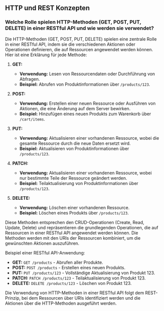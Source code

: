 ## HTTP und REST Konzepten

### Welche Rolle spielen HTTP-Methoden (GET, POST, PUT, DELETE) in einer RESTful API und wie werden sie verwendet?

Die HTTP-Methoden (GET, POST, PUT, DELETE) spielen eine zentrale Rolle in einer RESTful API, indem sie die verschiedenen Aktionen oder Operationen definieren, die auf Ressourcen angewendet werden können. Hier ist eine Erklärung für jede Methode:

1. **GET:**
   - **Verwendung:** Lesen von Ressourcendaten oder Durchführung von Abfragen.
   - **Beispiel:** Abrufen von Produktinformationen über `/products/123`.

2. **POST:**
   - **Verwendung:** Erstellen einer neuen Ressource oder Ausführen von Aktionen, die eine Änderung auf dem Server bewirken.
   - **Beispiel:** Hinzufügen eines neuen Produkts zum Warenkorb über `/cart/items`.

3. **PUT:**
   - **Verwendung:** Aktualisieren einer vorhandenen Ressource, wobei die gesamte Ressource durch die neue Daten ersetzt wird.
   - **Beispiel:** Aktualisieren von Produktinformationen über `/products/123`.

4. **PATCH:**
   - **Verwendung:** Aktualisieren einer vorhandenen Ressource, wobei nur bestimmte Teile der Ressource geändert werden.
   - **Beispiel:** Teilaktualisierung von Produktinformationen über `/products/123`.

5. **DELETE:**
   - **Verwendung:** Löschen einer vorhandenen Ressource.
   - **Beispiel:** Löschen eines Produkts über `/products/123`.

Diese Methoden entsprechen den CRUD-Operationen (Create, Read, Update, Delete) und repräsentieren die grundlegenden Operationen, die auf Ressourcen in einer RESTful API angewendet werden können. Die Methoden werden mit den URIs der Ressourcen kombiniert, um die gewünschten Aktionen auszuführen.

Beispiel einer RESTful API-Anwendung:
- **GET:** `GET /products` - Abrufen aller Produkte.
- **POST:** `POST /products` - Erstellen eines neuen Produkts.
- **PUT:** `PUT /products/123` - Vollständige Aktualisierung von Produkt 123.
- **PATCH:** `PATCH /products/123` - Teilaktualisierung von Produkt 123.
- **DELETE:** `DELETE /products/123` - Löschen von Produkt 123.

Die Verwendung von HTTP-Methoden in einer RESTful API folgt dem REST-Prinzip, bei dem Ressourcen über URIs identifiziert werden und die Aktionen über die HTTP-Methoden ausgeführt werden.


